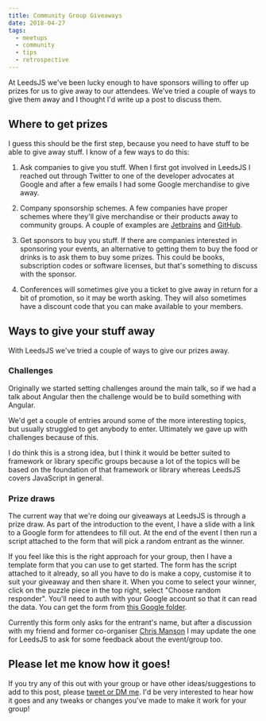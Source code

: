 ```yaml
---
title: Community Group Giveaways
date: 2018-04-27
tags:
  - meetups
  - community
  - tips
  - retrospective
---
```


At LeedsJS we've been lucky enough to have sponsors willing to offer up prizes for us to give away to our attendees. We've tried a couple of ways to give them away and I thought I'd write up a post to discuss them.

<!-- excerpt -->

## Where to get prizes

I guess this should be the first step, because you need to have stuff to be able to give away stuff. I know of a few ways to do this:

1. Ask companies to give you stuff. When I first got involved in LeedsJS I reached out through Twitter to one of the developer advocates at Google and after a few emails I had some Google merchandise to give away.

2. Company sponsorship schemes. A few companies have proper schemes where they'll give merchandise or their products away to community groups. A couple of examples are [Jetbrains](https://www.jetbrains.com/community/support/#section=communities) and [GitHub](https://community.github.com/).

3. Get sponsors to buy you stuff. If there are companies interested in sponsoring your events, an alternative to getting them to buy the food or drinks is to ask them to buy some prizes. This could be books, subscription codes or software licenses, but that's something to discuss with the sponsor.

4. Conferences will sometimes give you a ticket to give away in return for a bit of promotion, so it may be worth asking. They will also sometimes have a discount code that you can make available to your members.

## Ways to give your stuff away

With LeedsJS we've tried a couple of ways to give our prizes away.

### Challenges

Originally we started setting challenges around the main talk, so if we had a talk about Angular then the challenge would be to build something with Angular.

We'd get a couple of entries around some of the more interesting topics, but usually struggled to get anybody to enter. Ultimately we gave up with challenges because of this.

I do think this is a strong idea, but I think it would be better suited to framework or library specific groups because a lot of the topics will be based on the foundation of that framework or library whereas LeedsJS covers JavaScript in general.

### Prize draws

The current way that we're doing our giveaways at LeedsJS is through a prize draw. As part of the introduction to the event, I have a slide with a link to a Google form for attendees to fill out. At the end of the event I then run a script attached to the form that will pick a random entrant as the winner.

If you feel like this is the right approach for your group, then I have a template form that you can use to get started. The form has the script attached to it already, so all you have to do is make a copy, customise it to suit your giveaway and then share it. When you come to select your winner, click on the puzzle piece in the top right, select "Choose random responder". You'll need to auth with your Google account so that it can read the data. You can get the form from [this Google folder](https://drive.google.com/open?id=1LGGcDjoS8_yWZbQU9blBz9AdTJX9z4Gq).

Currently this form only asks for the entrant's name, but after a discussion with my friend and former co-organiser [Chris Manson](https://twitter.com/real_ate) I may update the one for LeedsJS to ask for some feedback about the event/group too.

## Please let me know how it goes!

If you try any of this out with your group or have other ideas/suggestions to add to this post, please [tweet or DM me](https://twitter.com/CodeFoodPixels/). I'd be very interested to hear how it goes and any tweaks or changes you've made to make it work for your group!
